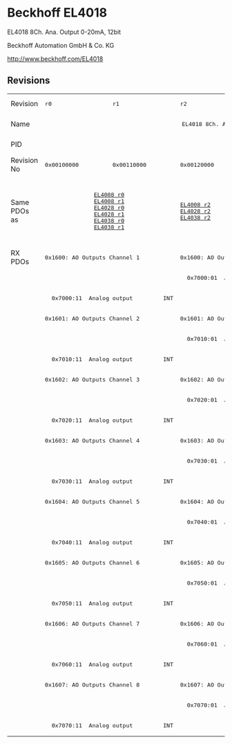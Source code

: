 # Beckhoff EL4018

EL4018 8Ch. Ana. Output 0-20mA, 12bit

Beckhoff Automation GmbH & Co. KG

http://www.beckhoff.com/EL4018

## Revisions
<table>
<tr >
<td>Revision</td>
<td><pre>r0</pre></td>
<td><pre>r1</pre></td>
<td><pre>r2</pre></td>
<td><pre>r3</pre></td>
<td><pre>r4</pre></td>
<td><pre>r5</pre></td>
</tr>
<tr >
<td>Name</td>
<td colspan=6 align="center"><pre>EL4018 8Ch. Ana. Output 0-20mA, 12bit</pre></td>
</tr>
<tr >
<td>PID</td>
<td colspan=6 align="center"><pre>0x0fb23052</pre></td>
</tr>
<tr >
<td>Revision No</td>
<td><pre>0x00100000</pre></td>
<td><pre>0x00110000</pre></td>
<td><pre>0x00120000</pre></td>
<td><pre>0x00130000</pre></td>
<td><pre>0x00140000</pre></td>
<td><pre>0x00150000</pre></td>
</tr>
<tr >
<td>Same PDOs as</td>
<td colspan=2 align="center"><pre><a href="EL4008">EL4008 r0</a><br/><a href="EL4008">EL4008 r1</a><br/><a href="EL4028">EL4028 r0</a><br/><a href="EL4028">EL4028 r1</a><br/><a href="EL4038">EL4038 r0</a><br/><a href="EL4038">EL4038 r1</a></pre></td>
<td><pre><a href="EL4008">EL4008 r2</a><br/><a href="EL4028">EL4028 r2</a><br/><a href="EL4038">EL4038 r2</a></pre></td>
<td colspan=2 align="center"><pre><a href="EJ4008">EJ4008 r4</a><br/><a href="EJ4018">EJ4018 r0</a><br/><a href="EL4008">EL4008 r3</a><br/><a href="EL4008">EL4008 r4</a><br/><a href="EL4028">EL4028 r3</a><br/><a href="EL4028">EL4028 r4</a><br/><a href="EL4028">EL4028 r5</a><br/><a href="EL4038">EL4038 r3</a><br/><a href="EL4038">EL4038 r4</a></pre></td>
<td><pre><a href="EL4008">EL4008 r5</a><br/><a href="EL4028">EL4028 r6</a><br/><a href="EL4038">EL4038 r5</a></pre></td>
</tr>
<tr class="rxpdo pdosection">
<td rowspan=24 valign=top>RX PDOs</td>
<td colspan=2 align="left"><pre>0x1600: AO Outputs Channel 1</pre></td>
<td><pre>0x1600: AO Output Channel 1</pre></td>
<td colspan=3 align="left"><pre>0x1600: AO Outputs Channel 1</pre></td>
<td></td>
</tr>
<tr class="rxpdo">
<td colspan=2 align="left"></td>
<td><pre>  0x7000:01  Analog output         INT</pre></td>
<td colspan=3 align="left"></td>
</tr>
<tr class="rxpdo">
<td colspan=2 align="left"><pre>  0x7000:11  Analog output         INT</pre></td>
<td></td>
<td colspan=3 align="left"><pre>  0x7000:11  Analog output         INT</pre></td>
</tr>
<tr class="rxpdo pdosection">
<td colspan=2 align="left"><pre>0x1601: AO Outputs Channel 2</pre></td>
<td><pre>0x1601: AO Output Channel 2</pre></td>
<td colspan=3 align="left"><pre>0x1601: AO Outputs Channel 2</pre></td>
</tr>
<tr class="rxpdo">
<td colspan=2 align="left"></td>
<td><pre>  0x7010:01  Analog output         INT</pre></td>
<td colspan=3 align="left"></td>
</tr>
<tr class="rxpdo">
<td colspan=2 align="left"><pre>  0x7010:11  Analog output         INT</pre></td>
<td></td>
<td colspan=3 align="left"><pre>  0x7010:11  Analog output         INT</pre></td>
</tr>
<tr class="rxpdo pdosection">
<td colspan=2 align="left"><pre>0x1602: AO Outputs Channel 3</pre></td>
<td><pre>0x1602: AO Output Channel 3</pre></td>
<td colspan=3 align="left"><pre>0x1602: AO Outputs Channel 3</pre></td>
</tr>
<tr class="rxpdo">
<td colspan=2 align="left"></td>
<td><pre>  0x7020:01  Analog output         INT</pre></td>
<td colspan=3 align="left"></td>
</tr>
<tr class="rxpdo">
<td colspan=2 align="left"><pre>  0x7020:11  Analog output         INT</pre></td>
<td></td>
<td colspan=3 align="left"><pre>  0x7020:11  Analog output         INT</pre></td>
</tr>
<tr class="rxpdo pdosection">
<td colspan=2 align="left"><pre>0x1603: AO Outputs Channel 4</pre></td>
<td><pre>0x1603: AO Output Channel 4</pre></td>
<td colspan=3 align="left"><pre>0x1603: AO Outputs Channel 4</pre></td>
</tr>
<tr class="rxpdo">
<td colspan=2 align="left"></td>
<td><pre>  0x7030:01  Analog output         INT</pre></td>
<td colspan=3 align="left"></td>
</tr>
<tr class="rxpdo">
<td colspan=2 align="left"><pre>  0x7030:11  Analog output         INT</pre></td>
<td></td>
<td colspan=3 align="left"><pre>  0x7030:11  Analog output         INT</pre></td>
</tr>
<tr class="rxpdo pdosection">
<td colspan=2 align="left"><pre>0x1604: AO Outputs Channel 5</pre></td>
<td><pre>0x1604: AO Output Channel 5</pre></td>
<td colspan=3 align="left"><pre>0x1604: AO Outputs Channel 5</pre></td>
</tr>
<tr class="rxpdo">
<td colspan=2 align="left"></td>
<td><pre>  0x7040:01  Analog output         INT</pre></td>
<td colspan=3 align="left"></td>
</tr>
<tr class="rxpdo">
<td colspan=2 align="left"><pre>  0x7040:11  Analog output         INT</pre></td>
<td></td>
<td colspan=3 align="left"><pre>  0x7040:11  Analog output         INT</pre></td>
</tr>
<tr class="rxpdo pdosection">
<td colspan=2 align="left"><pre>0x1605: AO Outputs Channel 6</pre></td>
<td><pre>0x1605: AO Output Channel 6</pre></td>
<td colspan=3 align="left"><pre>0x1605: AO Outputs Channel 6</pre></td>
</tr>
<tr class="rxpdo">
<td colspan=2 align="left"></td>
<td><pre>  0x7050:01  Analog output         INT</pre></td>
<td colspan=3 align="left"></td>
</tr>
<tr class="rxpdo">
<td colspan=2 align="left"><pre>  0x7050:11  Analog output         INT</pre></td>
<td></td>
<td colspan=3 align="left"><pre>  0x7050:11  Analog output         INT</pre></td>
</tr>
<tr class="rxpdo pdosection">
<td colspan=2 align="left"><pre>0x1606: AO Outputs Channel 7</pre></td>
<td><pre>0x1606: AO Output Channel 7</pre></td>
<td colspan=3 align="left"><pre>0x1606: AO Outputs Channel 7</pre></td>
</tr>
<tr class="rxpdo">
<td colspan=2 align="left"></td>
<td><pre>  0x7060:01  Analog output         INT</pre></td>
<td colspan=3 align="left"></td>
</tr>
<tr class="rxpdo">
<td colspan=2 align="left"><pre>  0x7060:11  Analog output         INT</pre></td>
<td></td>
<td colspan=3 align="left"><pre>  0x7060:11  Analog output         INT</pre></td>
</tr>
<tr class="rxpdo pdosection">
<td colspan=2 align="left"><pre>0x1607: AO Outputs Channel 8</pre></td>
<td><pre>0x1607: AO Output Channel 8</pre></td>
<td colspan=3 align="left"><pre>0x1607: AO Outputs Channel 8</pre></td>
</tr>
<tr class="rxpdo">
<td colspan=2 align="left"></td>
<td><pre>  0x7070:01  Analog output         INT</pre></td>
<td colspan=3 align="left"></td>
</tr>
<tr class="rxpdo">
<td colspan=2 align="left"><pre>  0x7070:11  Analog output         INT</pre></td>
<td></td>
<td colspan=3 align="left"><pre>  0x7070:11  Analog output         INT</pre></td>
</tr>
</table>
